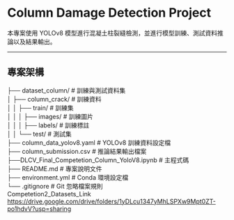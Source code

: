 # Column Damage Detection Project

本專案使用 YOLOv8 模型進行混凝土柱裂縫檢測，並進行模型訓練、測試資料推論以及結果輸出。

---

## 專案架構
├── dataset_column/          # 訓練與測試資料集                                                                                                                                                                          
│   ├── column_crack/        # 訓練資料                                                                                                                                                                                 
│   │   ├── train/           # 訓練集                                                                                                                                                                                   
│   │   │   ├── images/      # 訓練圖片                                                                                                                                                                                
│   │   │   ├── labels/      # 訓練標註                                                                                                                                                                                 
│   │   └── test/            # 測試集                                                                                                                                                                                   
├── column_data_yolov8.yaml  # YOLOv8 訓練資料設定檔                                                                                                                                                                     
├── column_submission.csv    # 推論結果輸出檔案                                                                                                                                                                          
├──DLCV_Final_Competetion_Column_YoloV8.ipynb # 主程式碼                                                                                                                                                                                
├── README.md                # 專案說明文件                                                                                                                                                                             
├── environment.yml          # Conda 環境設定檔                                                                                                                                                                         
└── .gitignore               # Git 忽略檔案規則                                                                                                                                                                         
  Competetion2_Datasets_Link                                                                                                                                                                                          
  https://drive.google.com/drive/folders/1yDLcu1347yMhLSPXw9Mpt0ZT-po1hdvV?usp=sharing

